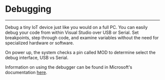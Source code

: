 # Debugging
---
Debug a tiny IoT device just like you would on a full PC. You can easily debug your code from within Visual Studio over USB or Serial. Set breakpoints, step through code, and examine variables without the need for specialized hardware or software.

On power up, the system checks a pin called MOD to determine select the debug interface, USB vs Serial.

Information on using the debugger can be found in Microsoft's documentation [here](https://docs.microsoft.com/en-us/visualstudio/debugger/debugger-feature-tour?view=vs-2019).